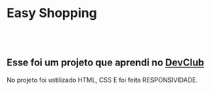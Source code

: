 <h1>Easy Shopping</h1>
<br>
<br>
<h2>Esse foi um projeto que aprendi no <a target="_blank" href="https://rodolfomori.com.br/"  >DevClub </a></h2>

<p>No projeto foi ustilizado HTML, CSS E foi feita RESPONSIVIDADE.</p>
